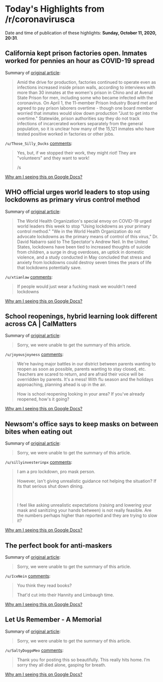 # Today's Highlights from /r/coronavirusca

Date and time of publication of these highlights: **Sunday, October 11, 2020, 20:31**.

## California kept prison factories open. Inmates worked for pennies an hour as COVID-19 spread

Summary of [original article](https://www.latimes.com/california/story/2020-10-11/california-prison-factories-inmates-covid-19):

> Amid the drive for production, factories continued to operate even as infections increased inside prison walls, according to interviews with more than 30 inmates at the women's prison in Chino and at Avenal State Prison for men, including some who became infected with the coronavirus. On April 1, the 11-member Prison Industry Board met and agreed to pay prison laborers overtime - though one board member worried that inmates would slow down production "Just to get into the overtime." Statewide, prison authorities say they do not track infections of incarcerated workers separately from the general population, so it is unclear how many of the 15,121 inmates who have tested positive worked in factories or other jobs.

`/u/Those_Silly_Ducks` [comments](https://www.reddit.com/r/CoronavirusCA/comments/j9cn78/california_kept_prison_factories_open_inmates/):

> Yes, but, if we stopped their work, they might riot! They are "volunteers" and they want to work!
> 
> /s

[Why am I seeing this on Google Docs?](https://docs.google.com/document/d/1Dc6We63vOXIZsc0op-Bt4abqkYjXzOigalQqFxmvvbM/edit?usp=sharing)

## WHO official urges world leaders to stop using lockdowns as primary virus control method

Summary of [original article](https://www.washingtonexaminer.com/news/who-official-urges-world-leaders-to-stop-using-lockdowns-as-primary-virus-control-method):

> The World Health Organization's special envoy on COVID-19 urged world leaders this week to stop "Using lockdowns as your primary control method." "We in the World Health Organization do not advocate lockdowns as the primary means of control of this virus," Dr. David Nabarro said to The Spectator's Andrew Neil. In the United States, lockdowns have been tied to increased thoughts of suicide from children, a surge in drug overdoses, an uptick in domestic violence, and a study conducted in May concluded that stress and anxiety from lockdowns could destroy seven times the years of life that lockdowns potentially save.

`/u/xtianlaw` [comments](https://www.reddit.com/r/CoronavirusCA/comments/j990p2/who_official_urges_world_leaders_to_stop_using/):

> If people would just wear a fucking mask we wouldn't need lockdowns

[Why am I seeing this on Google Docs?](https://docs.google.com/document/d/1Dc6We63vOXIZsc0op-Bt4abqkYjXzOigalQqFxmvvbM/edit?usp=sharing)

## School reopenings, hybrid learning look different across CA | CalMatters

Summary of [original article](https://calmatters.org/education/2020/10/school-reopening-hybrid-learning-california/):

> Sorry, we were unable to get the summary of this article.

`/u/joyousjoyness` [comments](https://www.reddit.com/r/CoronavirusCA/comments/j9frpx/school_reopenings_hybrid_learning_look_different/):

>  We're having major battles in our district between parents wanting to reopen as soon as possible, parents wanting to stay closed, etc. Teachers are scared to return, and are afraid their voice will be overridden by parents. It's a mess! With flu season and the holidays approaching, planning ahead is up in the air. 
> 
> How is school reopening looking in your area? If you've already reopened, how's it going?

[Why am I seeing this on Google Docs?](https://docs.google.com/document/d/1Dc6We63vOXIZsc0op-Bt4abqkYjXzOigalQqFxmvvbM/edit?usp=sharing)

## Newsom's office says to keep masks on between bites when eating out

Summary of [original article](https://www.sfgate.com/food/article/Newsom-s-office-says-to-keep-masks-on-eating-15635093.php):

> Sorry, we were unable to get the summary of this article.

`/u/sillyinvesterinpx` [comments](https://www.reddit.com/r/CoronavirusCA/comments/j8t6he/newsoms_office_says_to_keep_masks_on_between/):

> I am a pro lockdown, pro mask person.
> 
> However, isn't giving unrealistic guidance not helping the situation? If its that serious shut down dining.
> 
> &#x200B;
> 
> I feel like asking unrealistic expectations (raising and lowering your mask and sanitizing your hands between) is not really feasible. Are the numbers perhaps higher than reported and they are trying to slow it?

[Why am I seeing this on Google Docs?](https://docs.google.com/document/d/1Dc6We63vOXIZsc0op-Bt4abqkYjXzOigalQqFxmvvbM/edit?usp=sharing)

## The perfect book for anti-maskers

Summary of [original article](https://www.reddit.com/gallery/j8t198):

> Sorry, we were unable to get the summary of this article.

`/u/IceNein` [comments](https://www.reddit.com/r/CoronavirusCA/comments/j8t198/the_perfect_book_for_antimaskers/):

> You think they read books?  
> 
> That'd cut into their Hannity and Limbaugh time.

[Why am I seeing this on Google Docs?](https://docs.google.com/document/d/1Dc6We63vOXIZsc0op-Bt4abqkYjXzOigalQqFxmvvbM/edit?usp=sharing)

## Let Us Remember - A Memorial

Summary of [original article](https://www.youtube.com/watch?v=NiqjHITMUHA):

> Sorry, we were unable to get the summary of this article.

`/u/SaltyDoggoMeo` [comments](https://www.reddit.com/r/CoronavirusCA/comments/j8x47k/let_us_remember_a_memorial/):

> Thank you for posting this so beautifully. This really hits home. I’m sorry they all died alone, gasping for breath.

[Why am I seeing this on Google Docs?](https://docs.google.com/document/d/1Dc6We63vOXIZsc0op-Bt4abqkYjXzOigalQqFxmvvbM/edit?usp=sharing)

